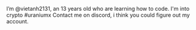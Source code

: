 I’m @vietanh2131, an 13 years old who are learning how to code.
I'm into crypto #uraniumx
Contact me on discord, i think you could figure out my account.

